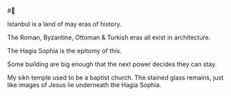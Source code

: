 #🌱

Istanbul is a land of may eras of history. 

The Roman, Byzantine, Ottoman & Turkish eras all exist in architecture.

The Hagia Sophia is the epitomy of this.

Some building are big enough that the next power decides they can stay.

My sikh temple used to be a baptist church. The stained glass remains, just like images of Jesus lie underneath the Hagia Sophia.